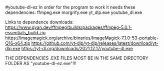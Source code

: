 #youtube-dl-ez
In order for the program to work it needs these dependencies:
ffmpeg.exe
morgrify.exe
yt_dlp.exe
youtube_dl.exe

Links to dependence downloads:
https://www.gyan.dev/ffmpeg/builds/packages/ffmpeg-5.0.1-essentials_build.zip
https://imagemagick.org/archive/binaries/ImageMagick-7.1.0-53-portable-Q16-x64.zip
https://github.com/yt-dlp/yt-dlp/releases/latest/download/yt-dlp.exe
https://yt-dl.org/downloads/2021.12.17/youtube-dl.exe

THE DEPENDENCIES .EXE FILES MOST BE IN THE SAME DIRECTORY FOLDER AS "youtube-dl-ez.exe"!!!
